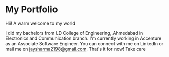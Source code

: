 # My Portfolio
Hii! A warm welcome to my world

I did my bachelors from LD College of Engineering, Ahmedabad in Electronics and Communication branch.
I'm currently working in Accenture as an Associate Software Engineer.
You can connect with me on LinkedIn or mail me on jaysharma2198@gmail.com.
That's it for now! Take care
